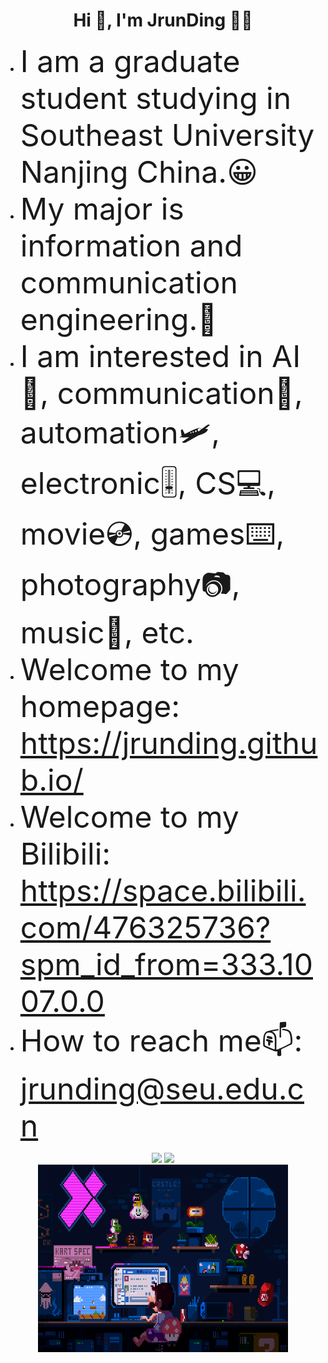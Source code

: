 <h1 align="center">Hi 👋, I'm JrunDing 👨‍💻</h1>

- <font size=8>I am a graduate student studying in Southeast University Nanjing China.😀</font>
- <font size=8>My major is information and communication engineering.📡</font>
- <font size=8>I am interested in AI🤖, communication📱, automation🛩️, electronic🎚️, CS💻, movie💿, games⌨️, photography📷, music🎵, etc.</font>
- <font size=8>Welcome to my homepage: https://jrunding.github.io/</font>
- <font size=8>Welcome to my Bilibili: https://space.bilibili.com/476325736?spm_id_from=333.1007.0.0</font>
- <font size=8>How to reach me📫: jrunding@seu.edu.cn</font>


<div align="center">
<span>  </span>
<img height="150px" src="https://github-readme-stats.vercel.app/api?username=JrunDing" /><span>  </span><img height="150px" src="https://github-readme-stats.vercel.app/api/top-langs/?username=JrunDing&layout=compact&langs_count=8" />
<span>  </span>
</div>

<div align=center> <img width="400" height="300" src="https://github.com/codeman008/codeman008/blob/main/225813708-98b745f2-7d22-48cf-9150-083f1b00d6c9.gif"/> </div>

